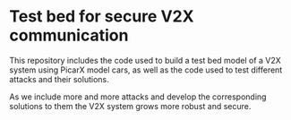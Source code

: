 # Test bed for secure V2X communication

This repository includes the code used to build a test bed model of a V2X system using PicarX model cars, as well as the code used to test different attacks and their solutions.

As we include more and more attacks and develop the corresponding solutions to them the V2X system grows more robust and secure.
